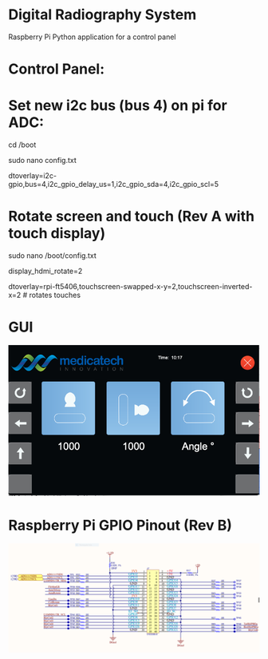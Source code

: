 # Digital Radiography System
Raspberry Pi Python application for a control panel 
 
 # Control Panel:

 # Set new i2c bus (bus 4) on pi for ADC:
cd /boot

sudo nano config.txt

dtoverlay=i2c-gpio,bus=4,i2c_gpio_delay_us=1,i2c_gpio_sda=4,i2c_gpio_scl=5

# Rotate screen and touch (Rev A with touch display)
sudo nano /boot/config.txt

display_hdmi_rotate=2

dtoverlay=rpi-ft5406,touchscreen-swapped-x-y=2,touchscreen-inverted-x=2 # rotates touches


# GUI
![](./Screenshots/GUInew.png)

# Raspberry Pi GPIO Pinout (Rev B)
![](./Schematics/RaspberryPiGPIO.png)


